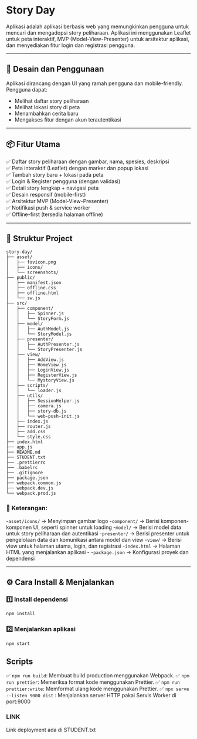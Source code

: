 # Story Day

Aplikasi adalah aplikasi berbasis web yang memungkinkan pengguna untuk mencari dan mengadopsi story peliharaan. Aplikasi ini menggunakan Leaflet untuk peta interaktif, MVP (Model-View-Presenter) untuk arsitektur aplikasi, dan menyediakan fitur login dan registrasi pengguna.

---

## 🎨 Desain dan Penggunaan

Aplikasi dirancang dengan UI yang ramah pengguna dan mobile-friendly. Pengguna dapat:
- Melihat daftar story peliharaan
- Melihat lokasi story di peta
- Menambahkan cerita baru
- Mengakses fitur dengan akun terautentikasi

---

## 📦 Fitur Utama

✅ Daftar story peliharaan dengan gambar, nama, spesies, deskripsi  
✅ Peta interaktif (Leaflet) dengan marker dan popup lokasi  
✅ Tambah story baru + lokasi pada peta  
✅ Login & Register pengguna (dengan validasi)  
✅ Detail story lengkap + navigasi peta  
✅ Desain responsif (mobile-first)  
✅ Arsitektur MVP (Model-View-Presenter)  
✅ Notifikasi push & service worker  
✅ Offline-first (tersedia halaman offline)

---

## 📂 Struktur Project

```plaintext
story-day/
├── asset/
│   ├── favicon.png
│   ├── icons/
│   └── screenshots/
├── public/
│   ├── manifest.json
│   ├── offline.css
│   ├── offline.html
│   └── sw.js
├── src/
│   ├── component/
│   │   ├── Spinner.js
│   │   └── StoryForm.js
│   ├── model/
│   │   ├── AuthModel.js
│   │   └── StoryModel.js
│   ├── presenter/
│   │   ├── AuthPresenter.js
│   │   └── StoryPresenter.js
│   ├── view/
│   │   ├── AddView.js
│   │   ├── HomeView.js
│   │   ├── LoginView.js
│   │   ├── RegisterView.js
│   │   └── MystoryView.js
│   ├── scripts/
│   │   └── loader.js
│   ├── utils/
│   │   ├── SessionHelper.js
│   │   ├── camera.js
│   │   ├── story-db.js
│   │   └── web-push-init.js
│   ├── index.js
│   ├── router.js
│   ├── add.css
│   └── style.css
├── index.html
├── app.js
├── README.md
├── STUDENT.txt
├── .prettierrc
├── .babelrc
├── .gitignore
├── package.json
├── webpack.common.js
├── webpack.dev.js
└── webpack.prod.js
```
### 📌 Keterangan:

-`asset/icons/` → Menyimpan gambar logo -`component/` → Berisi komponen-komponen UI, seperti spinner untuk loading -`model/` → Berisi model data untuk story peliharaan dan autentikasi -`presenter/` → Berisi presenter untuk pengelolaan data dan komunikasi antara model dan view -`view/` → Berisi view untuk halaman utama, login, dan registrasi -`index.html` → Halaman HTML yang menjalankan aplikasi - -`package.json` → Konfigurasi proyek dan dependensi

---

## ⚙️ Cara Install & Menjalankan

### 1️⃣ Install dependensi

```bash
npm install
```

### 2️⃣ Menjalankan aplikasi

```
npm start
```

## Scripts

✅ `npm run build`: Membuat build production menggunakan Webpack.
✅ `npm run prettier`: Memeriksa format kode menggunakan Prettier.
✅ `npm run prettier:write`: Memformat ulang kode menggunakan Prettier.
✅ `npx serve --listen 9000 dist` : Menjalankan server HTTP pakai Servis Worker di port:9000

### LINK
Link deployment ada di STUDENT.txt
